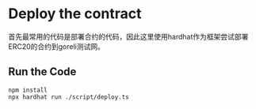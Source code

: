 # Deploy the contract

首先最常用的代码是部署合约的代码，因此这里使用hardhat作为框架尝试部署ERC20的合约到goreli测试网。

## Run the Code

```(shell)
npm install
npx hardhat run ./script/deploy.ts
```
